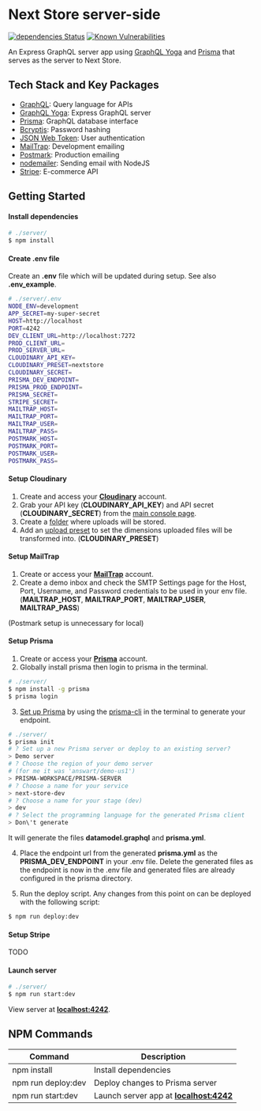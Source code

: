 [dependency]: https://david-dm.org/Answart/next-store?path=server
[snyk]: https://snyk.io/test/github/Answart/next-store

# Next Store server-side

[![dependencies Status](https://david-dm.org/Answart/next-store/status.svg?path=server)][dependency]
[![Known Vulnerabilities](https://snyk.io/test/github/Answart/next-store/badge.svg?targetFile=server/package.json)][snyk]

An Express GraphQL server app using [GraphQL Yoga](https://oss.prisma.io/content/graphql-yoga/01-overview/) and [Prisma](https://www.prisma.io/) that serves as the server to Next Store.

Tech Stack and Key Packages
---------------------------

* [GraphQL](https://graphql.org/): Query language for APIs
* [GraphQL Yoga](https://oss.prisma.io/content/graphql-yoga/01-overview/): Express GraphQL server
* [Prisma](https://www.prisma.io/): GraphQL database interface
* [Bcryptjs](https://github.com/dcodeIO/bcrypt.js/): Password hashing
* [JSON Web Token](https://www.jsonwebtoken.io/): User authentication
* [MailTrap](https://mailtrap.io/): Development emailing
* [Postmark](https://postmarkapp.com/): Production emailing
* [nodemailer](https://nodemailer.com/about/): Sending email with NodeJS
* [Stripe](https://stripe.com/): E-commerce API

Getting Started
---------------

#### Install dependencies

```bash
# ./server/
$ npm install
```

#### Create .env file

Create an **.env** file which will be updated during setup. See also **.env_example**.
```bash
# ./server/.env
NODE_ENV=development
APP_SECRET=my-super-secret
HOST=http://localhost
PORT=4242
DEV_CLIENT_URL=http://localhost:7272
PROD_CLIENT_URL=
PROD_SERVER_URL=
CLOUDINARY_API_KEY=
CLOUDINARY_PRESET=nextstore
CLOUDINARY_SECRET=
PRISMA_DEV_ENDPOINT=
PRISMA_PROD_ENDPOINT=
PRISMA_SECRET=
STRIPE_SECRET=
MAILTRAP_HOST=
MAILTRAP_PORT=
MAILTRAP_USER=
MAILTRAP_PASS=
POSTMARK_HOST=
POSTMARK_PORT=
POSTMARK_USER=
POSTMARK_PASS=
```

#### Setup Cloudinary

1. Create and access your [**Cloudinary**](https://cloudinary.com/) account.
2. Grab your API key (**CLOUDINARY_API_KEY**) and API secret (**CLOUDINARY_SECRET**) from the [main console page](
https://cloudinary.com/console).
3. Create a [folder](https://cloudinary.com/console/media_library/folders/all/) where uploads will be stored.
4. Add an [upload preset](https://cloudinary.com/console/settings/upload) to set the dimensions uploaded files will be transformed into. (**CLOUDINARY_PRESET**)

#### Setup MailTrap

1. Create or access your [**MailTrap**](https://mailtrap.io/) account.
2. Create a demo inbox and check the SMTP Settings page for the Host, Port, Username, and Password credentials to be used in your env file.(**MAILTRAP_HOST**, **MAILTRAP_PORT**, **MAILTRAP_USER**, **MAILTRAP_PASS**)

(Postmark setup is unnecessary for local)

#### Setup Prisma

1. Create or access your [**Prisma**](https://app.prisma.io/) account.
2. Globally install prisma then login to prisma in the terminal.
```bash
# ./server/
$ npm install -g prisma
$ prisma login
```
3. [Set up Prisma](https://www.prisma.io/docs/1.26/get-started/01-setting-up-prisma-demo-server-JAVASCRIPT-a001/) by using the [prisma-cli](https://github.com/prisma/prisma) in the terminal to generate your endpoint.

```bash
# ./server/
$ prisma init
# ? Set up a new Prisma server or deploy to an existing server?
> Demo server
# ? Choose the region of your demo server
# (for me it was 'answart/demo-us1')
> PRISMA-WORKSPACE/PRISMA-SERVER
# ? Choose a name for your service
> next-store-dev
# ? Choose a name for your stage (dev)
> dev
# ? Select the programming language for the generated Prisma client
> Don\'t generate
```
It will generate the files **datamodel.graphql** and **prisma.yml**.

4. Place the endpoint url from the generated **prisma.yml** as the **PRISMA_DEV_ENDPOINT** in your .env file. Delete the generated files as the endpoint is now in the .env file and generated files are already configured in the prisma directory.

5. Run the deploy script. Any changes from this point on can be deployed with the following script:

```bash
$ npm run deploy:dev
```

#### Setup Stripe

TODO

#### Launch server

```bash
# ./server/
$ npm run start:dev
```

View server at [**localhost:4242**](http://localhost:4242).

NPM Commands
------------

| Command | Description |
|---------|-------------|
| npm install | Install dependencies |
| npm run deploy:dev | Deploy changes to Prisma server |
| npm run start:dev | Launch server app at [**localhost:4242**](http://localhost:4242) |
